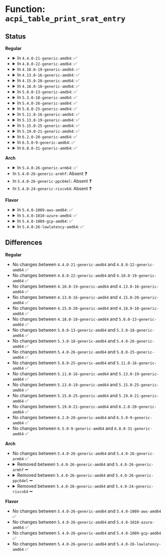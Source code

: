 # Function: <code>acpi_table_print_srat_entry</code>

## Status
<b>Regular</b>
<ul>
<li>
<details>
<summary>In <code>4.4.0-21-generic-amd64</code>: ✅</summary>

```c
void acpi_table_print_srat_entry(struct acpi_subtable_header * header)
```

```json
{
  "name": "acpi_table_print_srat_entry",
  "collision_type": "Unique Static",
  "inline_type": "No",
  "funcs": [
    {
      "addr": 18446744071595239258,
      "name": "acpi_table_print_srat_entry",
      "external": false,
      "loc": "drivers/acpi/numa.c:129",
      "file": "drivers/acpi/numa.c",
      "inline": "seen, unknown",
      "caller_inline": [],
      "caller_func": []
    }
  ],
  "symbols": [
    {
      "addr": 18446744071595239258,
      "name": "acpi_table_print_srat_entry",
      "section": ".init.text",
      "bind": "STB_LOCAL",
      "size": 32
    }
  ]
}
```
</details>
</li>
<li>
<details>
<summary>In <code>4.8.0-22-generic-amd64</code>: ✅</summary>

```c
void acpi_table_print_srat_entry(struct acpi_subtable_header * header)
```

```json
{
  "name": "acpi_table_print_srat_entry",
  "collision_type": "Unique Static",
  "inline_type": "No",
  "funcs": [
    {
      "addr": 18446744071595419357,
      "name": "acpi_table_print_srat_entry",
      "external": false,
      "loc": "drivers/acpi/numa.c:129",
      "file": "drivers/acpi/numa.c",
      "inline": "seen, unknown",
      "caller_inline": [],
      "caller_func": [
        "drivers/acpi/numa.c:acpi_parse_gicc_affinity"
      ]
    }
  ],
  "symbols": [
    {
      "addr": 18446744071595419357,
      "name": "acpi_table_print_srat_entry",
      "section": ".init.text",
      "bind": "STB_LOCAL",
      "size": 325
    }
  ]
}
```
</details>
</li>
<li>
<details>
<summary>In <code>4.10.0-19-generic-amd64</code>: ✅</summary>

```c
void acpi_table_print_srat_entry(struct acpi_subtable_header * header)
```

```json
{
  "name": "acpi_table_print_srat_entry",
  "collision_type": "Unique Static",
  "inline_type": "No",
  "funcs": [
    {
      "addr": 18446744071595670174,
      "name": "acpi_table_print_srat_entry",
      "external": false,
      "loc": "drivers/acpi/numa.c:129",
      "file": "drivers/acpi/numa.c",
      "inline": "seen, unknown",
      "caller_inline": [],
      "caller_func": [
        "drivers/acpi/numa.c:acpi_parse_gicc_affinity"
      ]
    }
  ],
  "symbols": [
    {
      "addr": 18446744071595670174,
      "name": "acpi_table_print_srat_entry",
      "section": ".init.text",
      "bind": "STB_LOCAL",
      "size": 325
    }
  ]
}
```
</details>
</li>
<li>
<details>
<summary>In <code>4.13.0-16-generic-amd64</code>: ✅</summary>

```c
void acpi_table_print_srat_entry(struct acpi_subtable_header * header)
```

```json
{
  "name": "acpi_table_print_srat_entry",
  "collision_type": "Unique Static",
  "inline_type": "No",
  "funcs": [
    {
      "addr": 18446744071596593738,
      "name": "acpi_table_print_srat_entry",
      "external": false,
      "loc": "drivers/acpi/numa.c:129",
      "file": "drivers/acpi/numa.c",
      "inline": "seen, unknown",
      "caller_inline": [],
      "caller_func": [
        "drivers/acpi/numa.c:acpi_parse_gicc_affinity"
      ]
    }
  ],
  "symbols": [
    {
      "addr": 18446744071596593738,
      "name": "acpi_table_print_srat_entry",
      "section": ".init.text",
      "bind": "STB_LOCAL",
      "size": 346
    }
  ]
}
```
</details>
</li>
<li>
<details>
<summary>In <code>4.15.0-20-generic-amd64</code>: ✅</summary>

```c
void acpi_table_print_srat_entry(struct acpi_subtable_header * header)
```

```json
{
  "name": "acpi_table_print_srat_entry",
  "collision_type": "Unique Static",
  "inline_type": "No",
  "funcs": [
    {
      "addr": 18446744071602921899,
      "name": "acpi_table_print_srat_entry",
      "external": false,
      "loc": "drivers/acpi/numa.c:131",
      "file": "drivers/acpi/numa.c",
      "inline": "seen, unknown",
      "caller_inline": [],
      "caller_func": [
        "drivers/acpi/numa.c:acpi_parse_gicc_affinity"
      ]
    }
  ],
  "symbols": [
    {
      "addr": 18446744071602921899,
      "name": "acpi_table_print_srat_entry",
      "section": ".init.text",
      "bind": "STB_LOCAL",
      "size": 346
    }
  ]
}
```
</details>
</li>
<li>
<details>
<summary>In <code>4.18.0-10-generic-amd64</code>: ✅</summary>

```c
void acpi_table_print_srat_entry(struct acpi_subtable_header * header)
```

```json
{
  "name": "acpi_table_print_srat_entry",
  "collision_type": "Unique Static",
  "inline_type": "No",
  "funcs": [
    {
      "addr": 18446744071603093965,
      "name": "acpi_table_print_srat_entry",
      "external": false,
      "loc": "drivers/acpi/numa.c:131",
      "file": "drivers/acpi/numa.c",
      "inline": "seen, unknown",
      "caller_inline": [],
      "caller_func": [
        "drivers/acpi/numa.c:acpi_parse_memory_affinity",
        "drivers/acpi/numa.c:acpi_parse_gicc_affinity",
        "drivers/acpi/numa.c:acpi_parse_processor_affinity",
        "drivers/acpi/numa.c:acpi_parse_x2apic_affinity"
      ]
    }
  ],
  "symbols": [
    {
      "addr": 18446744071603093965,
      "name": "acpi_table_print_srat_entry",
      "section": ".init.text",
      "bind": "STB_LOCAL",
      "size": 349
    }
  ]
}
```
</details>
</li>
<li>
<details>
<summary>In <code>5.0.0-13-generic-amd64</code>: ✅</summary>

```c
void acpi_table_print_srat_entry(struct acpi_subtable_header * header)
```

```json
{
  "name": "acpi_table_print_srat_entry",
  "collision_type": "Unique Static",
  "inline_type": "No",
  "funcs": [
    {
      "addr": 18446744071604896099,
      "name": "acpi_table_print_srat_entry",
      "external": false,
      "loc": "drivers/acpi/numa.c:130",
      "file": "drivers/acpi/numa.c",
      "inline": "seen, unknown",
      "caller_inline": [],
      "caller_func": [
        "drivers/acpi/numa.c:acpi_parse_memory_affinity",
        "drivers/acpi/numa.c:acpi_parse_gicc_affinity",
        "drivers/acpi/numa.c:acpi_parse_processor_affinity",
        "drivers/acpi/numa.c:acpi_parse_x2apic_affinity"
      ]
    }
  ],
  "symbols": [
    {
      "addr": 18446744071604896099,
      "name": "acpi_table_print_srat_entry",
      "section": ".init.text",
      "bind": "STB_LOCAL",
      "size": 349
    }
  ]
}
```
</details>
</li>
<li>
<details>
<summary>In <code>5.3.0-18-generic-amd64</code>: ✅</summary>

```c
void acpi_table_print_srat_entry(struct acpi_subtable_header * header)
```

```json
{
  "name": "acpi_table_print_srat_entry",
  "collision_type": "Unique Static",
  "inline_type": "No",
  "funcs": [
    {
      "addr": 18446744071605002264,
      "name": "acpi_table_print_srat_entry",
      "external": false,
      "loc": "drivers/acpi/numa.c:117",
      "file": "drivers/acpi/numa.c",
      "inline": "seen, unknown",
      "caller_inline": [],
      "caller_func": [
        "drivers/acpi/numa.c:acpi_parse_memory_affinity",
        "drivers/acpi/numa.c:acpi_parse_gicc_affinity",
        "drivers/acpi/numa.c:acpi_parse_processor_affinity",
        "drivers/acpi/numa.c:acpi_parse_x2apic_affinity"
      ]
    }
  ],
  "symbols": [
    {
      "addr": 18446744071605002264,
      "name": "acpi_table_print_srat_entry",
      "section": ".init.text",
      "bind": "STB_LOCAL",
      "size": 350
    }
  ]
}
```
</details>
</li>
<li>
<details>
<summary>In <code>5.4.0-26-generic-amd64</code>: ✅</summary>

```c
void acpi_table_print_srat_entry(struct acpi_subtable_header * header)
```

```json
{
  "name": "acpi_table_print_srat_entry",
  "collision_type": "Unique Static",
  "inline_type": "No",
  "funcs": [
    {
      "addr": 18446744071605039629,
      "name": "acpi_table_print_srat_entry",
      "external": false,
      "loc": "drivers/acpi/numa.c:117",
      "file": "drivers/acpi/numa.c",
      "inline": "seen, unknown",
      "caller_inline": [],
      "caller_func": [
        "drivers/acpi/numa.c:acpi_parse_memory_affinity",
        "drivers/acpi/numa.c:acpi_parse_gicc_affinity",
        "drivers/acpi/numa.c:acpi_parse_processor_affinity",
        "drivers/acpi/numa.c:acpi_parse_x2apic_affinity"
      ]
    }
  ],
  "symbols": [
    {
      "addr": 18446744071605039629,
      "name": "acpi_table_print_srat_entry",
      "section": ".init.text",
      "bind": "STB_LOCAL",
      "size": 350
    }
  ]
}
```
</details>
</li>
<li>
<details>
<summary>In <code>5.8.0-25-generic-amd64</code>: ✅</summary>

```c
void acpi_table_print_srat_entry(struct acpi_subtable_header * header)
```

```json
{
  "name": "acpi_table_print_srat_entry",
  "collision_type": "Unique Static",
  "inline_type": "No",
  "funcs": [
    {
      "addr": 18446744071609332849,
      "name": "acpi_table_print_srat_entry",
      "external": false,
      "loc": "drivers/acpi/numa/srat.c:77",
      "file": "drivers/acpi/numa/srat.c",
      "inline": "seen, unknown",
      "caller_inline": [],
      "caller_func": [
        "drivers/acpi/numa/srat.c:acpi_parse_memory_affinity",
        "drivers/acpi/numa/srat.c:acpi_parse_gicc_affinity",
        "drivers/acpi/numa/srat.c:acpi_parse_processor_affinity",
        "drivers/acpi/numa/srat.c:acpi_parse_x2apic_affinity"
      ]
    }
  ],
  "symbols": [
    {
      "addr": 18446744071609332849,
      "name": "acpi_table_print_srat_entry",
      "section": ".init.text",
      "bind": "STB_LOCAL",
      "size": 350
    }
  ]
}
```
</details>
</li>
<li>
<details>
<summary>In <code>5.11.0-16-generic-amd64</code>: ✅</summary>

```c
void acpi_table_print_srat_entry(struct acpi_subtable_header * header)
```

```json
{
  "name": "acpi_table_print_srat_entry",
  "collision_type": "Unique Static",
  "inline_type": "No",
  "funcs": [
    {
      "addr": 18446744071612403525,
      "name": "acpi_table_print_srat_entry",
      "external": false,
      "loc": "drivers/acpi/numa/srat.c:82",
      "file": "drivers/acpi/numa/srat.c",
      "inline": "seen, unknown",
      "caller_inline": [],
      "caller_func": [
        "drivers/acpi/numa/srat.c:acpi_parse_memory_affinity",
        "drivers/acpi/numa/srat.c:acpi_parse_gi_affinity",
        "drivers/acpi/numa/srat.c:acpi_parse_gicc_affinity",
        "drivers/acpi/numa/srat.c:acpi_parse_processor_affinity",
        "drivers/acpi/numa/srat.c:acpi_parse_x2apic_affinity"
      ]
    }
  ],
  "symbols": [
    {
      "addr": 18446744071612403525,
      "name": "acpi_table_print_srat_entry",
      "section": ".init.text",
      "bind": "STB_LOCAL",
      "size": 502
    }
  ]
}
```
</details>
</li>
<li>
<details>
<summary>In <code>5.13.0-19-generic-amd64</code>: ✅</summary>

```c
void acpi_table_print_srat_entry(struct acpi_subtable_header * header)
```

```json
{
  "name": "acpi_table_print_srat_entry",
  "collision_type": "Unique Static",
  "inline_type": "No",
  "funcs": [
    {
      "addr": 18446744071614545964,
      "name": "acpi_table_print_srat_entry",
      "external": false,
      "loc": "drivers/acpi/numa/srat.c:82",
      "file": "drivers/acpi/numa/srat.c",
      "inline": "seen, unknown",
      "caller_inline": [],
      "caller_func": [
        "drivers/acpi/numa/srat.c:acpi_parse_memory_affinity",
        "drivers/acpi/numa/srat.c:acpi_parse_gi_affinity",
        "drivers/acpi/numa/srat.c:acpi_parse_gicc_affinity",
        "drivers/acpi/numa/srat.c:acpi_parse_processor_affinity",
        "drivers/acpi/numa/srat.c:acpi_parse_x2apic_affinity"
      ]
    }
  ],
  "symbols": [
    {
      "addr": 18446744071614545964,
      "name": "acpi_table_print_srat_entry",
      "section": ".init.text",
      "bind": "STB_LOCAL",
      "size": 511
    }
  ]
}
```
</details>
</li>
<li>
<details>
<summary>In <code>5.15.0-25-generic-amd64</code>: ✅</summary>

```c
void acpi_table_print_srat_entry(struct acpi_subtable_header * header)
```

```json
{
  "name": "acpi_table_print_srat_entry",
  "collision_type": "Unique Static",
  "inline_type": "No",
  "funcs": [
    {
      "addr": 18446744071615498168,
      "name": "acpi_table_print_srat_entry",
      "external": false,
      "loc": "drivers/acpi/numa/srat.c:82",
      "file": "drivers/acpi/numa/srat.c",
      "inline": "seen, unknown",
      "caller_inline": [],
      "caller_func": [
        "drivers/acpi/numa/srat.c:acpi_parse_memory_affinity",
        "drivers/acpi/numa/srat.c:acpi_parse_gi_affinity",
        "drivers/acpi/numa/srat.c:acpi_parse_gicc_affinity",
        "drivers/acpi/numa/srat.c:acpi_parse_processor_affinity",
        "drivers/acpi/numa/srat.c:acpi_parse_x2apic_affinity"
      ]
    }
  ],
  "symbols": [
    {
      "addr": 18446744071615498168,
      "name": "acpi_table_print_srat_entry",
      "section": ".init.text",
      "bind": "STB_LOCAL",
      "size": 493
    }
  ]
}
```
</details>
</li>
<li>
<details>
<summary>In <code>5.19.0-21-generic-amd64</code>: ✅</summary>

```c
void acpi_table_print_srat_entry(struct acpi_subtable_header * header)
```

```json
{
  "name": "acpi_table_print_srat_entry",
  "collision_type": "Unique Static",
  "inline_type": "No",
  "funcs": [
    {
      "addr": 18446744071617301091,
      "name": "acpi_table_print_srat_entry",
      "external": false,
      "loc": "drivers/acpi/numa/srat.c:82",
      "file": "drivers/acpi/numa/srat.c",
      "inline": "seen, unknown",
      "caller_inline": [],
      "caller_func": [
        "drivers/acpi/numa/srat.c:acpi_parse_memory_affinity",
        "drivers/acpi/numa/srat.c:acpi_parse_gi_affinity",
        "drivers/acpi/numa/srat.c:acpi_parse_gicc_affinity",
        "drivers/acpi/numa/srat.c:acpi_parse_processor_affinity",
        "drivers/acpi/numa/srat.c:acpi_parse_x2apic_affinity"
      ]
    }
  ],
  "symbols": [
    {
      "addr": 18446744071617301091,
      "name": "acpi_table_print_srat_entry",
      "section": ".init.text",
      "bind": "STB_LOCAL",
      "size": 513
    }
  ]
}
```
</details>
</li>
<li>
<details>
<summary>In <code>6.2.0-20-generic-amd64</code>: ✅</summary>

```c
void acpi_table_print_srat_entry(struct acpi_subtable_header * header)
```

```json
{
  "name": "acpi_table_print_srat_entry",
  "collision_type": "Unique Static",
  "inline_type": "No",
  "funcs": [
    {
      "addr": 18446744071628018880,
      "name": "acpi_table_print_srat_entry",
      "external": false,
      "loc": "drivers/acpi/numa/srat.c:82",
      "file": "drivers/acpi/numa/srat.c",
      "inline": "seen, unknown",
      "caller_inline": [],
      "caller_func": [
        "drivers/acpi/numa/srat.c:acpi_parse_memory_affinity",
        "drivers/acpi/numa/srat.c:acpi_parse_gi_affinity",
        "drivers/acpi/numa/srat.c:acpi_parse_gicc_affinity",
        "drivers/acpi/numa/srat.c:acpi_parse_processor_affinity",
        "drivers/acpi/numa/srat.c:acpi_parse_x2apic_affinity"
      ]
    }
  ],
  "symbols": [
    {
      "addr": 18446744071628018880,
      "name": "acpi_table_print_srat_entry",
      "section": ".init.text",
      "bind": "STB_LOCAL",
      "size": 738
    }
  ]
}
```
</details>
</li>
<li>
<details>
<summary>In <code>6.5.0-9-generic-amd64</code>: ✅</summary>

```c
void acpi_table_print_srat_entry(struct acpi_subtable_header * header)
```

```json
{
  "name": "acpi_table_print_srat_entry",
  "collision_type": "Unique Static",
  "inline_type": "No",
  "funcs": [
    {
      "addr": 18446744071619784352,
      "name": "acpi_table_print_srat_entry",
      "external": false,
      "loc": "drivers/acpi/numa/srat.c:82",
      "file": "drivers/acpi/numa/srat.c",
      "inline": "seen, unknown",
      "caller_inline": [],
      "caller_func": [
        "drivers/acpi/numa/srat.c:acpi_parse_memory_affinity",
        "drivers/acpi/numa/srat.c:acpi_parse_gi_affinity",
        "drivers/acpi/numa/srat.c:acpi_parse_gicc_affinity",
        "drivers/acpi/numa/srat.c:acpi_parse_processor_affinity",
        "drivers/acpi/numa/srat.c:acpi_parse_x2apic_affinity"
      ]
    }
  ],
  "symbols": [
    {
      "addr": 18446744071619784352,
      "name": "acpi_table_print_srat_entry",
      "section": ".init.text",
      "bind": "STB_LOCAL",
      "size": 731
    }
  ]
}
```
</details>
</li>
<li>
<details>
<summary>In <code>6.8.0-31-generic-amd64</code>: ✅</summary>

```c
void acpi_table_print_srat_entry(struct acpi_subtable_header * header)
```

```json
{
  "name": "acpi_table_print_srat_entry",
  "collision_type": "Unique Static",
  "inline_type": "No",
  "funcs": [
    {
      "addr": 18446744071622091760,
      "name": "acpi_table_print_srat_entry",
      "external": false,
      "loc": "drivers/acpi/numa/srat.c:82",
      "file": "drivers/acpi/numa/srat.c",
      "inline": "seen, unknown",
      "caller_inline": [],
      "caller_func": [
        "drivers/acpi/numa/srat.c:acpi_parse_memory_affinity",
        "drivers/acpi/numa/srat.c:acpi_parse_gi_affinity",
        "drivers/acpi/numa/srat.c:acpi_parse_gicc_affinity",
        "drivers/acpi/numa/srat.c:acpi_parse_processor_affinity",
        "drivers/acpi/numa/srat.c:acpi_parse_x2apic_affinity"
      ]
    }
  ],
  "symbols": [
    {
      "addr": 18446744071622091760,
      "name": "acpi_table_print_srat_entry",
      "section": ".init.text",
      "bind": "STB_LOCAL",
      "size": 731
    }
  ]
}
```
</details>
</li>
</ul>
<b>Arch</b>
<ul>
<li>
<details>
<summary>In <code>5.4.0-26-generic-arm64</code>: ✅</summary>

```c
void acpi_table_print_srat_entry(struct acpi_subtable_header * header)
```

```json
{
  "name": "acpi_table_print_srat_entry",
  "collision_type": "Unique Static",
  "inline_type": "No",
  "funcs": [
    {
      "addr": 18446603336511119824,
      "name": "acpi_table_print_srat_entry",
      "external": false,
      "loc": "drivers/acpi/numa.c:117",
      "file": "drivers/acpi/numa.c",
      "inline": "seen, unknown",
      "caller_inline": [],
      "caller_func": [
        "drivers/acpi/numa.c:acpi_parse_memory_affinity",
        "drivers/acpi/numa.c:acpi_parse_gicc_affinity",
        "drivers/acpi/numa.c:acpi_parse_processor_affinity",
        "drivers/acpi/numa.c:acpi_parse_x2apic_affinity"
      ]
    }
  ],
  "symbols": [
    {
      "addr": 18446603336511119824,
      "name": "acpi_table_print_srat_entry",
      "section": ".init.text",
      "bind": "STB_LOCAL",
      "size": 408
    }
  ]
}
```
</details>
</li>
<li>
In <code>5.4.0-26-generic-armhf</code>: Absent ❓
</li>
<li>
In <code>5.4.0-26-generic-ppc64el</code>: Absent ❓
</li>
<li>
In <code>5.4.0-24-generic-riscv64</code>: Absent ❓
</li>
</ul>
<b>Flavor</b>
<ul>
<li>
<details>
<summary>In <code>5.4.0-1009-aws-amd64</code>: ✅</summary>

```c
void acpi_table_print_srat_entry(struct acpi_subtable_header * header)
```

```json
{
  "name": "acpi_table_print_srat_entry",
  "collision_type": "Unique Static",
  "inline_type": "No",
  "funcs": [
    {
      "addr": 18446744071604944545,
      "name": "acpi_table_print_srat_entry",
      "external": false,
      "loc": "drivers/acpi/numa.c:117",
      "file": "drivers/acpi/numa.c",
      "inline": "seen, unknown",
      "caller_inline": [],
      "caller_func": [
        "drivers/acpi/numa.c:acpi_parse_memory_affinity",
        "drivers/acpi/numa.c:acpi_parse_gicc_affinity",
        "drivers/acpi/numa.c:acpi_parse_processor_affinity",
        "drivers/acpi/numa.c:acpi_parse_x2apic_affinity"
      ]
    }
  ],
  "symbols": [
    {
      "addr": 18446744071604944545,
      "name": "acpi_table_print_srat_entry",
      "section": ".init.text",
      "bind": "STB_LOCAL",
      "size": 350
    }
  ]
}
```
</details>
</li>
<li>
<details>
<summary>In <code>5.4.0-1010-azure-amd64</code>: ✅</summary>

```c
void acpi_table_print_srat_entry(struct acpi_subtable_header * header)
```

```json
{
  "name": "acpi_table_print_srat_entry",
  "collision_type": "Unique Static",
  "inline_type": "No",
  "funcs": [
    {
      "addr": 18446744071604911944,
      "name": "acpi_table_print_srat_entry",
      "external": false,
      "loc": "drivers/acpi/numa.c:117",
      "file": "drivers/acpi/numa.c",
      "inline": "seen, unknown",
      "caller_inline": [],
      "caller_func": [
        "drivers/acpi/numa.c:acpi_parse_memory_affinity",
        "drivers/acpi/numa.c:acpi_parse_gicc_affinity",
        "drivers/acpi/numa.c:acpi_parse_processor_affinity",
        "drivers/acpi/numa.c:acpi_parse_x2apic_affinity"
      ]
    }
  ],
  "symbols": [
    {
      "addr": 18446744071604911944,
      "name": "acpi_table_print_srat_entry",
      "section": ".init.text",
      "bind": "STB_LOCAL",
      "size": 350
    }
  ]
}
```
</details>
</li>
<li>
<details>
<summary>In <code>5.4.0-1009-gcp-amd64</code>: ✅</summary>

```c
void acpi_table_print_srat_entry(struct acpi_subtable_header * header)
```

```json
{
  "name": "acpi_table_print_srat_entry",
  "collision_type": "Unique Static",
  "inline_type": "No",
  "funcs": [
    {
      "addr": 18446744071605022217,
      "name": "acpi_table_print_srat_entry",
      "external": false,
      "loc": "drivers/acpi/numa.c:117",
      "file": "drivers/acpi/numa.c",
      "inline": "seen, unknown",
      "caller_inline": [],
      "caller_func": [
        "drivers/acpi/numa.c:acpi_parse_memory_affinity",
        "drivers/acpi/numa.c:acpi_parse_gicc_affinity",
        "drivers/acpi/numa.c:acpi_parse_processor_affinity",
        "drivers/acpi/numa.c:acpi_parse_x2apic_affinity"
      ]
    }
  ],
  "symbols": [
    {
      "addr": 18446744071605022217,
      "name": "acpi_table_print_srat_entry",
      "section": ".init.text",
      "bind": "STB_LOCAL",
      "size": 350
    }
  ]
}
```
</details>
</li>
<li>
<details>
<summary>In <code>5.4.0-26-lowlatency-amd64</code>: ✅</summary>

```c
void acpi_table_print_srat_entry(struct acpi_subtable_header * header)
```

```json
{
  "name": "acpi_table_print_srat_entry",
  "collision_type": "Unique Static",
  "inline_type": "No",
  "funcs": [
    {
      "addr": 18446744071605043809,
      "name": "acpi_table_print_srat_entry",
      "external": false,
      "loc": "drivers/acpi/numa.c:117",
      "file": "drivers/acpi/numa.c",
      "inline": "seen, unknown",
      "caller_inline": [],
      "caller_func": [
        "drivers/acpi/numa.c:acpi_parse_memory_affinity",
        "drivers/acpi/numa.c:acpi_parse_gicc_affinity",
        "drivers/acpi/numa.c:acpi_parse_processor_affinity",
        "drivers/acpi/numa.c:acpi_parse_x2apic_affinity"
      ]
    }
  ],
  "symbols": [
    {
      "addr": 18446744071605043809,
      "name": "acpi_table_print_srat_entry",
      "section": ".init.text",
      "bind": "STB_LOCAL",
      "size": 350
    }
  ]
}
```
</details>
</li>
</ul>

## Differences
<b>Regular</b>
<ul>
<li>
No changes between <code>4.4.0-21-generic-amd64</code> and <code>4.8.0-22-generic-amd64</code> ✅
</li>
<li>
No changes between <code>4.8.0-22-generic-amd64</code> and <code>4.10.0-19-generic-amd64</code> ✅
</li>
<li>
No changes between <code>4.10.0-19-generic-amd64</code> and <code>4.13.0-16-generic-amd64</code> ✅
</li>
<li>
No changes between <code>4.13.0-16-generic-amd64</code> and <code>4.15.0-20-generic-amd64</code> ✅
</li>
<li>
No changes between <code>4.15.0-20-generic-amd64</code> and <code>4.18.0-10-generic-amd64</code> ✅
</li>
<li>
No changes between <code>4.18.0-10-generic-amd64</code> and <code>5.0.0-13-generic-amd64</code> ✅
</li>
<li>
No changes between <code>5.0.0-13-generic-amd64</code> and <code>5.3.0-18-generic-amd64</code> ✅
</li>
<li>
No changes between <code>5.3.0-18-generic-amd64</code> and <code>5.4.0-26-generic-amd64</code> ✅
</li>
<li>
No changes between <code>5.4.0-26-generic-amd64</code> and <code>5.8.0-25-generic-amd64</code> ✅
</li>
<li>
No changes between <code>5.8.0-25-generic-amd64</code> and <code>5.11.0-16-generic-amd64</code> ✅
</li>
<li>
No changes between <code>5.11.0-16-generic-amd64</code> and <code>5.13.0-19-generic-amd64</code> ✅
</li>
<li>
No changes between <code>5.13.0-19-generic-amd64</code> and <code>5.15.0-25-generic-amd64</code> ✅
</li>
<li>
No changes between <code>5.15.0-25-generic-amd64</code> and <code>5.19.0-21-generic-amd64</code> ✅
</li>
<li>
No changes between <code>5.19.0-21-generic-amd64</code> and <code>6.2.0-20-generic-amd64</code> ✅
</li>
<li>
No changes between <code>6.2.0-20-generic-amd64</code> and <code>6.5.0-9-generic-amd64</code> ✅
</li>
<li>
No changes between <code>6.5.0-9-generic-amd64</code> and <code>6.8.0-31-generic-amd64</code> ✅
</li>
</ul>
<b>Arch</b>
<ul>
<li>
No changes between <code>5.4.0-26-generic-amd64</code> and <code>5.4.0-26-generic-arm64</code> ✅
</li>
<li>
<details>
<summary>Removed between <code>5.4.0-26-generic-amd64</code> and <code>5.4.0-26-generic-armhf</code> ➖</summary>

```c
void acpi_table_print_srat_entry(struct acpi_subtable_header * header)
```
</details>
</li>
<li>
<details>
<summary>Removed between <code>5.4.0-26-generic-amd64</code> and <code>5.4.0-26-generic-ppc64el</code> ➖</summary>

```c
void acpi_table_print_srat_entry(struct acpi_subtable_header * header)
```
</details>
</li>
<li>
<details>
<summary>Removed between <code>5.4.0-26-generic-amd64</code> and <code>5.4.0-24-generic-riscv64</code> ➖</summary>

```c
void acpi_table_print_srat_entry(struct acpi_subtable_header * header)
```
</details>
</li>
</ul>
<b>Flavor</b>
<ul>
<li>
No changes between <code>5.4.0-26-generic-amd64</code> and <code>5.4.0-1009-aws-amd64</code> ✅
</li>
<li>
No changes between <code>5.4.0-26-generic-amd64</code> and <code>5.4.0-1010-azure-amd64</code> ✅
</li>
<li>
No changes between <code>5.4.0-26-generic-amd64</code> and <code>5.4.0-1009-gcp-amd64</code> ✅
</li>
<li>
No changes between <code>5.4.0-26-generic-amd64</code> and <code>5.4.0-26-lowlatency-amd64</code> ✅
</li>
</ul>

